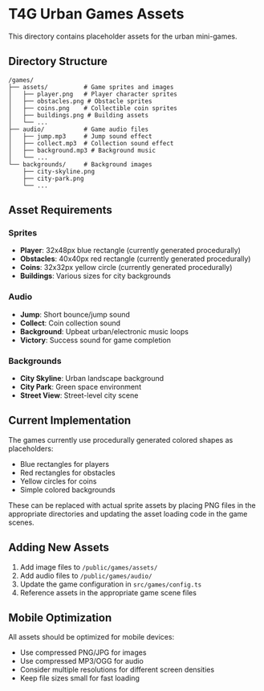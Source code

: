 # T4G Urban Games Assets

This directory contains placeholder assets for the urban mini-games.

## Directory Structure

```
/games/
├── assets/          # Game sprites and images
│   ├── player.png   # Player character sprites
│   ├── obstacles.png # Obstacle sprites
│   ├── coins.png    # Collectible coin sprites
│   ├── buildings.png # Building assets
│   └── ...
├── audio/           # Game audio files
│   ├── jump.mp3     # Jump sound effect
│   ├── collect.mp3  # Collection sound effect
│   ├── background.mp3 # Background music
│   └── ...
└── backgrounds/     # Background images
    ├── city-skyline.png
    ├── city-park.png
    └── ...
```

## Asset Requirements

### Sprites
- **Player**: 32x48px blue rectangle (currently generated procedurally)
- **Obstacles**: 40x40px red rectangle (currently generated procedurally)
- **Coins**: 32x32px yellow circle (currently generated procedurally)
- **Buildings**: Various sizes for city backgrounds

### Audio
- **Jump**: Short bounce/jump sound
- **Collect**: Coin collection sound
- **Background**: Upbeat urban/electronic music loops
- **Victory**: Success sound for game completion

### Backgrounds
- **City Skyline**: Urban landscape background
- **City Park**: Green space environment
- **Street View**: Street-level city scene

## Current Implementation

The games currently use procedurally generated colored shapes as placeholders:
- Blue rectangles for players
- Red rectangles for obstacles  
- Yellow circles for coins
- Simple colored backgrounds

These can be replaced with actual sprite assets by placing PNG files in the appropriate directories and updating the asset loading code in the game scenes.

## Adding New Assets

1. Add image files to `/public/games/assets/`
2. Add audio files to `/public/games/audio/`
3. Update the game configuration in `src/games/config.ts`
4. Reference assets in the appropriate game scene files

## Mobile Optimization

All assets should be optimized for mobile devices:
- Use compressed PNG/JPG for images
- Use compressed MP3/OGG for audio
- Consider multiple resolutions for different screen densities
- Keep file sizes small for fast loading
